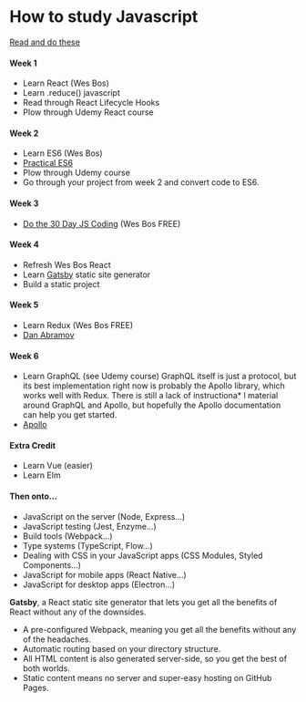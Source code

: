 # How to study Javascript

[Read and do these](https://medium.freecodecamp.com/what-to-learn-in-2017-if-youre-a-frontend-developer-b6cfef46effd#.ovj7hf3sr)

#### Week 1
* Learn React (Wes Bos)
* Learn .reduce() javascript 
* Read through React Lifecycle Hooks
* Plow through Udemy React course

#### Week 2
* Learn ES6 (Wes Bos)
* [Practical ES6](https://ponyfoo.com/books/practical-es6/chapters)
* Plow through Udemy course
* Go through your project from week 2 and convert code to ES6.

#### Week 3
* [Do the 30 Day JS Coding](http://wesbos.com/javascript30/) (Wes Bos FREE)

#### Week 4
* Refresh Wes Bos React 
* Learn [Gatsby](https://www.netlify.com/blog/2016/02/24/a-step-by-step-guide-gatsby-on-netlify/) static site generator
* Build a static project

#### Week 5
* Learn Redux (Wes Bos FREE)
* [Dan Abramov](https://egghead.io/courses/getting-started-with-redux)

#### Week 6
* Learn GraphQL (see Udemy course)
GraphQL itself is just a protocol, but its best implementation right now is probably the Apollo library, which works well with Redux. There is still a lack of instructiona* l material around GraphQL and Apollo, but hopefully the Apollo documentation can help you get started.
* [Apollo](http://www.apollodata.com/)

#### Extra Credit
* Learn Vue (easier) 
* Learn Elm 

#### Then onto...
* JavaScript on the server (Node, Express…)
* JavaScript testing (Jest, Enzyme…)
* Build tools (Webpack…)
* Type systems (TypeScript, Flow…)
* Dealing with CSS in your JavaScript apps (CSS Modules, Styled Components…)
* JavaScript for mobile apps (React Native…)
* JavaScript for desktop apps (Electron…)

**Gatsby**, a React static site generator that lets you get all the benefits of React without any of the downsides.
* A pre-configured Webpack, meaning you get all the benefits without any of the headaches.
* Automatic routing based on your directory structure.
* All HTML content is also generated server-side, so you get the best of both worlds. 
* Static content means no server and super-easy hosting on GitHub Pages.
